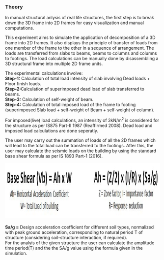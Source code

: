 ### Theory
In manual structural anlysis of real life structures, the first step is to break down the 3D frame into 2D frames for easy visualization and manual computations.

This experiment aims to simulate the application of decomposition of a 3D frame into 2D frames. It also displays the principle of transfer of loads from one member of the frame to the other in a sequence of arrangement. The loads are transferred from slabs to beams, beams to columns and columns to footings. The load calculations can be manually done by disassembling a 3D structural frame into multiple 2D frame units.<br>

The experimental calculations involve: <br>
<strong>Step-1:</strong> Calculation of total load intensity of slab involving Dead loads + Floor finish loads. <br>
<strong>Step-2:</strong>Calculation of superimposed dead load of slab transferred to beams. <br>
<strong>Step-3:</strong> Calculation of self-weight of beam. <br>
<strong>Step-4:</strong> Calculation of total imposed load of the frame to footing (superimposed Slab load + self-weight of Beam + self-weight of column). <br>




For imposed(live) load calculations, an intensity of 3kN/m<sup>2</sup> is considered for the structure as per IS875 Part-II 1987 (Reaffirmed 2008). Dead load and imposed load calculations are done seperatly.

The user may carry out the summation of loads of all the 2D frames which will lead to the total load can be transferred to the footings. After this, the user may calculate the seismic loads on the building by using the standard base shear formula as per IS 1893 Part-1 (2016). 




<center>
<img src="images/Baseshear.png" height="180px"  width="960px" >


</center><br>
<strong>Sa/g =</strong> Design acceleration coefficient for different soil types, normalized with peak ground acceleration, corresponding to natural period T of structure (considering soil-structure interaction, if required).
<br>
For the analyis of the given structure the user can calculate the amplitude time period(T) and the the SA/g value using the formula given in the simulation.
